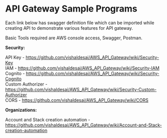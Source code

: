 # API Gateway Sample Programs

Each link below has swagger definition file which can be imported while creating API to demonstrate various features for API gateway.

Basic Tools required are AWS console access, Swagger, Postman.

**Security:**

API Key - https://github.com/vishaldesai/AWS_API_Gateway/wiki/Security-Key <br />
IAM - https://github.com/vishaldesai/AWS_API_Gateway/wiki/Security-IAM <br />
Cognito - https://github.com/vishaldesai/AWS_API_Gateway/wiki/Security-Cognito <br />
Custom Authorizer - https://github.com/vishaldesai/AWS_API_Gateway/wiki/Security-Custom-Authorizer <br />
CORS - https://github.com/vishaldesai/AWS_API_Gateway/wiki/CORS <br />

**Organizations:**

Account and Stack creation automation - https://github.com/vishaldesai/AWS_API_Gateway/wiki/Account-and-Stack-creation-automation <br />




